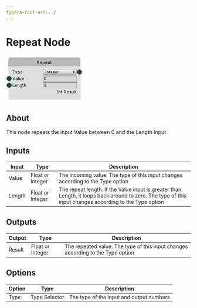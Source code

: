 ```yaml
---
typora-root-url:../
---
```


# Repeat Node

![Repeat-Node](/IMG/Repeat-Node.png)

## About

This node repeats the input Value between 0 and the Length input

## Inputs
Input | Type | Description
------------ | ------|-------
Value | Float or Integer | The incoming value. The type of this input changes according to the Type option
Length | Float or Integer | The repeat length. If the Value input is greater than Length, it loops back around to zero. The type of this input changes according to the Type option

## Outputs
Output | Type| Description
------------ | -------|------
Result | Float or Integer | The repeated value. The type of this input changes according to the Type option

## Options
Option | Type | Description
------------ | -------|------
Type | Type Selector | The type of the input and output numbers


